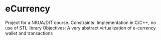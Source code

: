 # eCurrency
Project for a NKUA/DIT course.
Constraints: Implementation in C/C++, no use of STL library
Objectives: A very abstract virtualization of e-currency wallet and transactions
